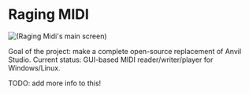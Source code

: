 # Raging MIDI
![(Raging Midi's main screen)](http://sourceforge.net/projects/ragingmidi/screenshots/Screen0.png "Raging Midi's main screen")

Goal of the project: make a complete open-source replacement of Anvil Studio.
Current status: GUI-based MIDI reader/writer/player for Windows/Linux.

TODO: add more info to this!

